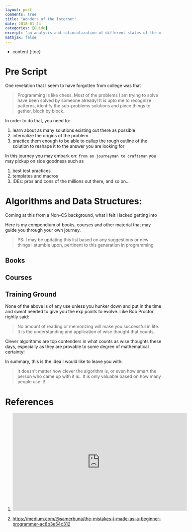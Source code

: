 ```yaml
---
layout: post
comments: true
title: "Wonders of the Internet"
date: 2018-01-24
categories: [Guide]
excerpt: "an analysis and rationalization of different states of the mind"
mathjax: false
---
```

* content
{:toc}

# Pre Script

One revelation that I seem to have forgotten from college was that
> Programming is like chess. Most of the problems I am trying to solve have been solved by someone already!
It is upto me to recognize patterns, identify the sub-problems solutions and piece things to gether, block by block..

In order to do that, you need to:
1. learn about as many solutions existing out there as possible 
2. internalize the origins of the problem
3. practice them enough to be able to callup the rough outline of the solution to reshape it to the answer you are looking for

In this journey you may embark on: `from an journeyman to craftsman` you may pickup on side goodness such as
1. best test practices
2. templates and macros
3. IDEs: pros and cons of the millions out there, and so on...

# Algorithms and Data Structures:
Coming at this from a Non-CS background, what I felt I lacked getting into 

Here is my compendium of books, courses and other material that may guide you through your own journey.
> PS: I may be updating this list based on any suggestions or new things I stumble upon, pertinent to this generation in programming


## Books


## Courses


## Training Ground
None of the above is of any use unless you hunker down and put in the time and sweat needed to give you the exp points to evolve.
Like Bob Proctor rightly said:
> No amount of reading or memorizing will make you successful in life. It is the understanding and application of wise thought that counts.

Clever algorithms are top contenders in what counts as wise thoughts these days, especially as they are provable to some degree of mathematical certainty! 

In summary, this is the idea I would like to leave you with:
> It doesn't matter how clever the algorithm is, 
or even how smart the person who came up with it is..
It is only valuable based on how many people use it!

# References

1. <iframe width="560" height="315" src="https://www.youtube.com/embed/p0ZVztROpls" frameborder="0" allow="autoplay; encrypted-media" allowfullscreen></iframe>

2. https://medium.com/@samerbuna/the-mistakes-i-made-as-a-beginner-programmer-ac8b3e54c312


